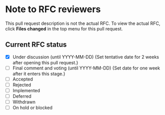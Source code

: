 # Note to RFC reviewers

This pull request description is not the actual RFC. To view the actual RFC, click **Files changed** in the top menu for this pull request.

## Current RFC status

- [x] Under discussion (until YYYY-MM-DD) {Set tentative date for 2 weeks after opening this pull request.}
- [ ] Final comment and voting (until YYYY-MM-DD) {Set date for one week after it enters this stage.}
- [ ] Accepted
- [ ] Rejected
- [ ] Implemented
- [ ] Deferred
- [ ] Withdrawn
- [ ] On hold or blocked
